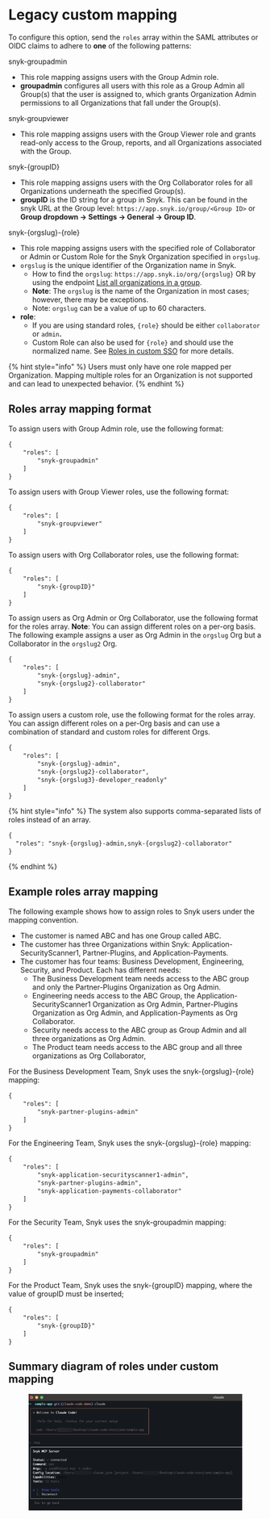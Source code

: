 # Legacy custom mapping

To configure this option, send the `roles` array within the SAML attributes or OIDC claims to adhere to **one** of the following patterns:

snyk-groupadmin

* This role mapping assigns users with the Group Admin role.
* **groupadmin** configures all users with this role as a Group Admin all Group(s) that the user is assigned to, which grants Organization Admin permissions to all Organizations that fall under the Group(s).

snyk-groupviewer

* This role mapping assigns users with the Group Viewer role and grants read-only access to the Group, reports, and all Organizations associated with the Group.

snyk-{groupID}

* This role mapping assigns users with the Org Collaborator roles for all Organizations underneath the specified Group(s).
* **groupID** is the ID string for a group in Snyk. This can be found in the snyk URL at the Group level: `https://app.snyk.io/group/<Group ID>` or **Group dropdown -> Settings -> General -> Group ID**.

snyk-{orgslug}-{role}

* This role mapping assigns users with the specified role of Collaborator or Admin or Custom Role for the Snyk Organization specified in `orgslug`.
* `orgslug` is the unique identifier of the Organization name in Snyk.
  * How to find the `orgslug`: `https://app.snyk.io/org/{orgslug}` OR by using the endpoint [List all organizations in a group](../../../snyk-api/reference/groups-v1.md#group-groupid-orgs).
  * **Note**: The `orgslug` is the name of the Organization in most cases; however, there may be exceptions.
  * Note: `orgslug` can be a value of up to 60 characters.
* **role**:
  * If you are using standard roles, `{role}` should be either `collaborator` or `admin`**.**
  * Custom Role can also be used for `{role}` and should use the normalized name. See [Roles in custom SSO](../../../admin/user-roles/user-role-management.md#roles-in-custom-sso) for more details.

{% hint style="info" %}
Users must only have one role mapped per Organization. Mapping multiple roles for an Organization is not supported and can lead to unexpected behavior.
{% endhint %}

## Roles array mapping format

To assign users with Group Admin role, use the following format:

```
{
    "roles": [
        "snyk-groupadmin"
    ]
}
```

To assign users with Group Viewer roles, use the following format:

```
{
    "roles": [
        "snyk-groupviewer"
    ]
}
```

To assign users with Org Collaborator roles, use the following format:

```
{
    "roles": [
        "snyk-{groupID}"
    ]
}
```

To assign users as Org Admin or Org Collaborator, use the following format for the roles array. **Note**: You can assign different roles on a per-org basis. The following example assigns a user as Org Admin in the `orgslug` Org but a Collaborator in the `orgslug2` Org.

```
{
    "roles": [
        "snyk-{orgslug}-admin",
        "snyk-{orgslug2}-collaborator"
    ]
}
```

To assign users a custom role, use the following format for the roles array. You can assign different roles on a per-Org basis and can use a combination of standard and custom roles for different Orgs.

```
{
    "roles": [
        "snyk-{orgslug}-admin",
        "snyk-{orgslug2}-collaborator",
        "snyk-{orgslug3}-developer_readonly"
    ]
}
```

{% hint style="info" %}
The system also supports comma-separated lists of roles instead of an array.

```
{
  "roles": "snyk-{orgslug}-admin,snyk-{orgslug2}-collaborator"
}
```
{% endhint %}

## Example roles array mapping

The following example shows how to assign roles to Snyk users under the mapping convention.

* The customer is named ABC and has one Group called ABC.
* The customer has three Organizations within Snyk: Application-SecurityScanner1, Partner-Plugins, and Application-Payments.
* The customer has four teams: Business Development, Engineering, Security, and Product. Each has different needs:
  * The Business Development team needs access to the ABC group and only the Partner-Plugins Organization as Org Admin.
  * Engineering needs access to the ABC Group, the Application-SecurityScanner1 Organization as Org Admin, Partner-Plugins Organization as Org Admin, and Application-Payments as Org Collaborator.
  * Security needs access to the ABC group as Group Admin and all three organizations as Org Admin.
  * The Product team needs access to the ABC group and all three organizations as Org Collaborator,

For the Business Development Team, Snyk uses the snyk-{orgslug}-{role} mapping:

```
{
    "roles": [
        "snyk-partner-plugins-admin"
    ]
}
```

For the Engineering Team, Snyk uses the snyk-{orgslug}-{role} mapping:

```
{
    "roles": [
        "snyk-application-securityscanner1-admin",
        "snyk-partner-plugins-admin",
        "snyk-application-payments-collaborator"
    ]
}
```

For the Security Team, Snyk uses the snyk-groupadmin mapping:

```
{
    "roles": [
        "snyk-groupadmin"
    ]
}
```

For the Product Team, Snyk uses the snyk-{groupID} mapping, where the value of groupID must be inserted;

```
{
    "roles": [
        "snyk-{groupID}"
    ]
}
```

## Summary diagram of roles under custom mapping

<figure><img src="../../../.gitbook/assets/image (373).png" alt=""><figcaption></figcaption></figure>
